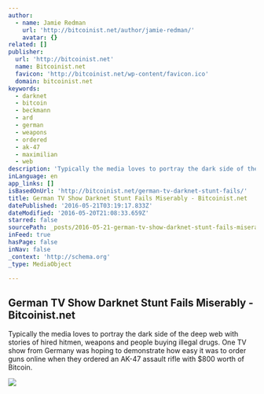 ```yaml
---
author:
  - name: Jamie Redman
    url: 'http://bitcoinist.net/author/jamie-redman/'
    avatar: {}
related: []
publisher:
  url: 'http://bitcoinist.net'
  name: Bitcoinist.net
  favicon: 'http://bitcoinist.net/wp-content/favicon.ico'
  domain: bitcoinist.net
keywords:
  - darknet
  - bitcoin
  - beckmann
  - ard
  - german
  - weapons
  - ordered
  - ak-47
  - maximilian
  - web
description: 'Typically the media loves to portray the dark side of the deep web with stories of hired hitmen, weapons and people buying illegal drugs. One TV show from Germany was hoping to demonstrate how easy it was to order guns online when they ordered an AK-47 assault rifle with $800 worth of Bitcoin.'
inLanguage: en
app_links: []
isBasedOnUrl: 'http://bitcoinist.net/german-tv-darknet-stunt-fails/'
title: German TV Show Darknet Stunt Fails Miserably - Bitcoinist.net
datePublished: '2016-05-21T03:19:17.833Z'
dateModified: '2016-05-20T21:08:33.659Z'
starred: false
sourcePath: _posts/2016-05-21-german-tv-show-darknet-stunt-fails-miserably-bitcoinistne.md
inFeed: true
hasPage: false
inNav: false
_context: 'http://schema.org'
_type: MediaObject

---
```

<article style=""><h1>German TV Show Darknet Stunt Fails Miserably - Bitcoinist.net</h1><p>Typically the media loves to portray the dark side of the deep web with stories of hired hitmen, weapons and people buying illegal drugs. One TV show from Germany was hoping to demonstrate how easy it was to order guns online when they ordered an AK-47 assault rifle with $800 worth of Bitcoin.</p><img src="http://bitcoinist.net/wp-content/uploads/2016/05/German-TV-Show-Darknet-Stunt-Fails-Miserably.jpg" /></article>
